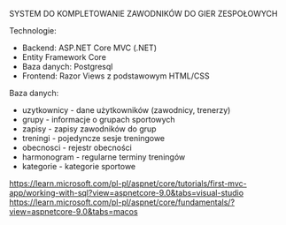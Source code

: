 SYSTEM DO KOMPLETOWANIE ZAWODNIKÓW DO GIER ZESPOŁOWYCH

Technologie:

- Backend: ASP.NET Core MVC (.NET)
- Entity Framework Core
- Baza danych: Postgresql
- Frontend: Razor Views z podstawowym HTML/CSS

Baza danych:
- uzytkownicy - dane użytkowników (zawodnicy, trenerzy)
- grupy - informacje o grupach sportowych
- zapisy - zapisy zawodników do grup
- treningi - pojedyncze sesje treningowe
- obecnosci - rejestr obecności
- harmonogram - regularne terminy treningów
- kategorie - kategorie sportowe


https://learn.microsoft.com/pl-pl/aspnet/core/tutorials/first-mvc-app/working-with-sql?view=aspnetcore-9.0&tabs=visual-studio
https://learn.microsoft.com/pl-pl/aspnet/core/fundamentals/?view=aspnetcore-9.0&tabs=macos
